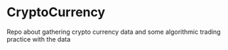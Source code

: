 # CryptoCurrency
Repo about gathering crypto currency data and some algorithmic trading practice with the data
